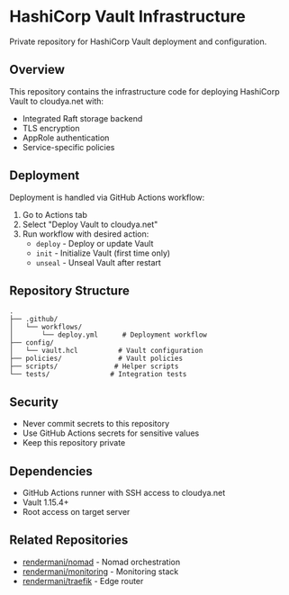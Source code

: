# HashiCorp Vault Infrastructure

Private repository for HashiCorp Vault deployment and configuration.

## Overview

This repository contains the infrastructure code for deploying HashiCorp Vault to cloudya.net with:
- Integrated Raft storage backend
- TLS encryption
- AppRole authentication
- Service-specific policies

## Deployment

Deployment is handled via GitHub Actions workflow:

1. Go to Actions tab
2. Select "Deploy Vault to cloudya.net"
3. Run workflow with desired action:
   - `deploy` - Deploy or update Vault
   - `init` - Initialize Vault (first time only)
   - `unseal` - Unseal Vault after restart

## Repository Structure

```
.
├── .github/
│   └── workflows/
│       └── deploy.yml      # Deployment workflow
├── config/
│   └── vault.hcl          # Vault configuration
├── policies/              # Vault policies
├── scripts/              # Helper scripts
└── tests/               # Integration tests
```

## Security

- Never commit secrets to this repository
- Use GitHub Actions secrets for sensitive values
- Keep this repository private

## Dependencies

- GitHub Actions runner with SSH access to cloudya.net
- Vault 1.15.4+
- Root access on target server

## Related Repositories

- [rendermani/nomad](https://github.com/rendermani/nomad) - Nomad orchestration
- [rendermani/monitoring](https://github.com/rendermani/monitoring) - Monitoring stack
- [rendermani/traefik](https://github.com/rendermani/traefik) - Edge router